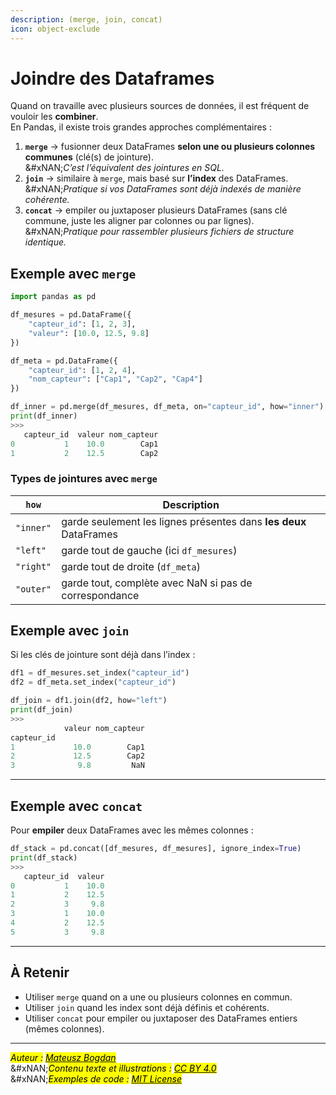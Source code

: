 ```yaml
---
description: (merge, join, concat)
icon: object-exclude
---
```


# Joindre des Dataframes

Quand on travaille avec plusieurs sources de données, il est fréquent de vouloir les **combiner**.\
En Pandas, il existe trois grandes approches complémentaires :

1. **`merge`** → fusionner deux DataFrames **selon une ou plusieurs colonnes communes** (clé(s) de jointure).\
   &#xNAN;_&#x43;’est l’équivalent des jointures en SQL._
2. **`join`** → similaire à `merge`, mais basé sur **l’index** des DataFrames.\
   &#xNAN;_&#x50;ratique si vos DataFrames sont déjà indexés de manière cohérente._
3. **`concat`** → empiler ou juxtaposer plusieurs DataFrames (sans clé commune, juste les aligner par colonnes ou par lignes).\
   &#xNAN;_&#x50;ratique pour rassembler plusieurs fichiers de structure identique._



## Exemple avec `merge`

```python
import pandas as pd

df_mesures = pd.DataFrame({
    "capteur_id": [1, 2, 3],
    "valeur": [10.0, 12.5, 9.8]
})

df_meta = pd.DataFrame({
    "capteur_id": [1, 2, 4],
    "nom_capteur": ["Cap1", "Cap2", "Cap4"]
})

df_inner = pd.merge(df_mesures, df_meta, on="capteur_id", how="inner")
print(df_inner)
>>>
   capteur_id  valeur nom_capteur
0           1    10.0        Cap1
1           2    12.5        Cap2
```

### Types de jointures avec `merge`

| `how`     | Description                                                       |
| --------- | ----------------------------------------------------------------- |
| `"inner"` | garde seulement les lignes présentes dans **les deux** DataFrames |
| `"left"`  | garde tout de gauche (ici `df_mesures`)                           |
| `"right"` | garde tout de droite (`df_meta`)                                  |
| `"outer"` | garde tout, complète avec NaN si pas de correspondance            |

## Exemple avec `join`

Si les clés de jointure sont déjà dans l’index :

```python
df1 = df_mesures.set_index("capteur_id")
df2 = df_meta.set_index("capteur_id")

df_join = df1.join(df2, how="left")
print(df_join)
>>>
            valeur nom_capteur
capteur_id                    
1             10.0        Cap1
2             12.5        Cap2
3              9.8         NaN
```

***

## Exemple avec `concat`

Pour **empiler** deux DataFrames avec les mêmes colonnes :

```python
df_stack = pd.concat([df_mesures, df_mesures], ignore_index=True)
print(df_stack)
>>>
   capteur_id  valeur
0           1    10.0
1           2    12.5
2           3     9.8
3           1    10.0
4           2    12.5
5           3     9.8
```

***

## À Retenir

* Utiliser `merge` quand on a une ou plusieurs colonnes en commun.
* Utiliser `join` quand les index sont déjà définis et cohérents.
* Utiliser `concat` pour empiler ou juxtaposer des DataFrames entiers (mêmes colonnes).

***

_<mark style="color:$info;">Auteur :</mark>_ [_<mark style="color:$info;">Mateusz Bogdan</mark>_](https://matbog.github.io/)\
&#xNAN;_<mark style="color:$info;">Contenu texte et illustrations :</mark>_ [_<mark style="color:$info;">CC BY 4.0</mark>_](https://creativecommons.org/licenses/by/4.0/)\
&#xNAN;_<mark style="color:$info;">Exemples de code :</mark>_ [_<mark style="color:$info;">MIT License</mark>_](https://opensource.org/licenses/MIT)
